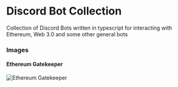 # Discord Bot Collection
 Collection of Discord Bots written in typescript for interacting with Ethereum, Web 3.0 and some other general bots

### Images
#### Ethereum Gatekeeper
![Ethereum Gatekeeper](https://user-images.githubusercontent.com/42631824/153665335-98ac9ee4-7f8e-4f2f-aad3-c322ef769a2d.png)
